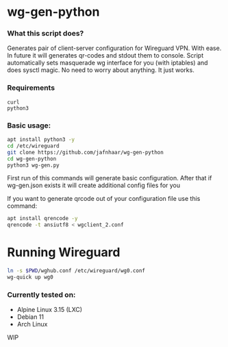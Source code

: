 # wg-gen-python
### What this script does?
Generates pair of client-server configuration for Wireguard VPN. With ease. In future it will generates qr-codes and stdout them to console. 
Script automatically sets masquerade wg interface for you (with iptables) and does sysctl magic. No need to worry about anything. It just works.
### Requirements
```
curl
python3
```
### Basic usage: 
```Bash
apt install python3 -y
cd /etc/wireguard
git clone https://github.com/jafnhaar/wg-gen-python
cd wg-gen-python
python3 wg-gen.py
```

First run of this commands will generate basic configuration. After that if wg-gen.json exists it will create additional config files for you 

If you want to generate qrcode out of your configuration file use this command:

```bash
apt install qrencode -y
qrencode -t ansiutf8 < wgclient_2.conf
```

# Running Wireguard
```Bash
ln -s $PWD/wghub.conf /etc/wireguard/wg0.conf
wg-quick up wg0
```

### Currently tested on:
 - Alpine Linux 3.15 (LXC)
 - Debian 11
 - Arch Linux

WIP